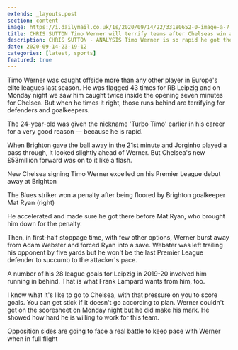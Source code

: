 ```yaml
---
extends: _layouts.post
section: content
image: https://i.dailymail.co.uk/1s/2020/09/14/22/33180652-0-image-a-7_1600120568651.jpg 
title: CHRIS SUTTON Timo Werner will terrify teams after Chelseas win at Brighton 
description: CHRIS SUTTON - ANALYSIS Timo Werner is so rapid he got the nickname Turbo Timo while playing in Germany with RRB Leipzig. He certainly lived up to the name on his league debut. 
date: 2020-09-14-23-19-12 
categories: [latest, sports] 
featured: true 
--- 
```

Timo Werner was caught offside more than any other player in Europe's elite leagues last season. He was flagged 43 times for RB Leipzig and on Monday night we saw him caught twice inside the opening seven minutes for Chelsea. But when he times it right, those runs behind are terrifying for defenders and goalkeepers.

The 24-year-old was given the nickname 'Turbo Timo' earlier in his career for a very good reason — because he is rapid.

When Brighton gave the ball away in the 21st minute and Jorginho played a pass through, it looked slightly ahead of Werner. But Chelsea's new £53million forward was on to it like a flash.

New Chelsea signing Timo Werner excelled on his Premier League debut away at Brighton

The Blues striker won a penalty after being floored by Brighton goalkeeper Mat Ryan (right)

He accelerated and made sure he got there before Mat Ryan, who brought him down for the penalty. 

Then, in first-half stoppage time, with few other options, Werner burst away from Adam Webster and forced Ryan into a save. Webster was left trailing his opponent by five yards but he won't be the last Premier League defender to succumb to the attacker's pace.

A number of his 28 league goals for Leipzig in 2019-20 involved him running in behind. That is what Frank Lampard wants from him, too. 

I know what it's like to go to Chelsea, with that pressure on you to score goals. You can get stick if it doesn't go according to plan. Werner couldn't get on the scoresheet on Monday night but he did make his mark. He showed how hard he is willing to work for this team.

Opposition sides are going to face a real battle to keep pace with Werner when in full flight

